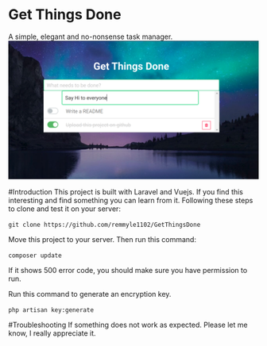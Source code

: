 # Get Things Done

A simple, elegant and no-nonsense task manager.
![alt text](introduction.png)

#Introduction
This project is built with Laravel and Vuejs. If you find this interesting and find something you can learn from it.
Following these steps to clone and test it on your server:

``git clone https://github.com/remmyle1102/GetThingsDone``

Move this project to your server. Then run this command:

``composer update``

If it shows 500 error code, you should make sure you have permission to run.

Run this command to generate an encryption key.

``php artisan key:generate``

#Troubleshooting
If something does not work as expected. Please let me know, I really appreciate it.